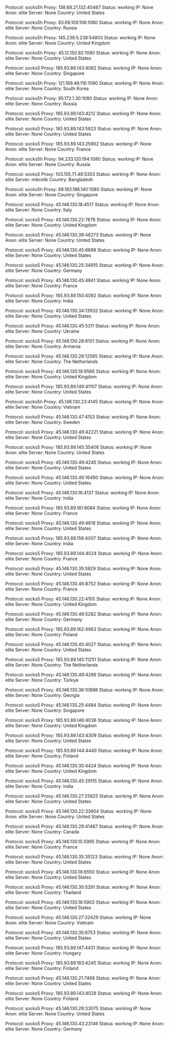 Protocol: socks5h
Proxy: 138.68.21.132:40467
Status: working
IP: None
Anon: elite
Server: None
Country: United States

Protocol: socks5h
Proxy: 83.69.109.106:1080
Status: working
IP: None
Anon: elite
Server: None
Country: Russia

Protocol: socks5h
Proxy: 145.239.5.238:54803
Status: working
IP: None
Anon: elite
Server: None
Country: United Kingdom

Protocol: socks5h
Proxy: 45.12.150.82:1080
Status: working
IP: None
Anon: elite
Server: None
Country: United States

Protocol: socks5
Proxy: 185.93.89.143:4062
Status: working
IP: None
Anon: elite
Server: None
Country: Singapore

Protocol: socks5h
Proxy: 121.169.46.116:1090
Status: working
IP: None
Anon: elite
Server: None
Country: South Korea

Protocol: socks5h
Proxy: 85.172.1.30:1080
Status: working
IP: None
Anon: elite
Server: None
Country: Russia

Protocol: socks5
Proxy: 185.93.89.143:4212
Status: working
IP: None
Anon: elite
Server: None
Country: United States

Protocol: socks5
Proxy: 185.93.89.143:5823
Status: working
IP: None
Anon: elite
Server: None
Country: United States

Protocol: socks5
Proxy: 185.93.89.143:25902
Status: working
IP: None
Anon: elite
Server: None
Country: France

Protocol: socks5h
Proxy: 94.233.120.194:1080
Status: working
IP: None
Anon: elite
Server: None
Country: Russia

Protocol: socks5
Proxy: 103.155.71.48:5353
Status: working
IP: None
Anon: elite
Server: mikrotik
Country: Bangladesh

Protocol: socks5h
Proxy: 68.183.186.140:1080
Status: working
IP: None
Anon: elite
Server: None
Country: Singapore

Protocol: socks5
Proxy: 45.146.130.18:4517
Status: working
IP: None
Anon: elite
Server: None
Country: Italy

Protocol: socks5
Proxy: 45.146.130.22:7876
Status: working
IP: None
Anon: elite
Server: None
Country: United Kingdom

Protocol: socks5
Proxy: 45.146.130.39:46273
Status: working
IP: None
Anon: elite
Server: None
Country: United States

Protocol: socks5
Proxy: 45.146.130.45:6698
Status: working
IP: None
Anon: elite
Server: None
Country: United States

Protocol: socks5
Proxy: 45.146.130.25:34915
Status: working
IP: None
Anon: elite
Server: None
Country: Germany

Protocol: socks5
Proxy: 45.146.130.45:4841
Status: working
IP: None
Anon: elite
Server: None
Country: France

Protocol: socks5
Proxy: 185.93.89.150:4092
Status: working
IP: None
Anon: elite
Server: None
Country: India

Protocol: socks5
Proxy: 45.146.130.34:13932
Status: working
IP: None
Anon: elite
Server: None
Country: United States

Protocol: socks5
Proxy: 45.146.130.45:5311
Status: working
IP: None
Anon: elite
Server: None
Country: Ukraine

Protocol: socks5
Proxy: 45.146.130.28:6101
Status: working
IP: None
Anon: elite
Server: None
Country: Armenia

Protocol: socks5
Proxy: 45.146.130.28:12585
Status: working
IP: None
Anon: elite
Server: None
Country: The Netherlands

Protocol: socks5
Proxy: 45.146.130.19:9566
Status: working
IP: None
Anon: elite
Server: None
Country: United Kingdom

Protocol: socks5
Proxy: 185.93.89.149:41107
Status: working
IP: None
Anon: elite
Server: None
Country: United States

Protocol: socks5h
Proxy: 45.146.130.23:4145
Status: working
IP: None
Anon: elite
Server: None
Country: Vietnam

Protocol: socks5
Proxy: 45.146.130.47:4153
Status: working
IP: None
Anon: elite
Server: None
Country: Sweden

Protocol: socks5
Proxy: 45.146.130.49:42221
Status: working
IP: None
Anon: elite
Server: None
Country: United States

Protocol: socks5
Proxy: 185.93.89.145:35406
Status: working
IP: None
Anon: elite
Server: None
Country: United States

Protocol: socks5
Proxy: 45.146.130.49:4245
Status: working
IP: None
Anon: elite
Server: None
Country: United States

Protocol: socks5
Proxy: 45.146.130.46:16490
Status: working
IP: None
Anon: elite
Server: None
Country: United States

Protocol: socks5
Proxy: 45.146.130.16:4137
Status: working
IP: None
Anon: elite
Server: None
Country: India

Protocol: socks5
Proxy: 185.93.89.181:8084
Status: working
IP: None
Anon: elite
Server: None
Country: France

Protocol: socks5
Proxy: 45.146.130.49:4618
Status: working
IP: None
Anon: elite
Server: None
Country: United States

Protocol: socks5
Proxy: 185.93.89.156:4007
Status: working
IP: None
Anon: elite
Server: None
Country: India

Protocol: socks5
Proxy: 185.93.89.144:4024
Status: working
IP: None
Anon: elite
Server: None
Country: France

Protocol: socks5
Proxy: 45.146.130.35:5929
Status: working
IP: None
Anon: elite
Server: None
Country: United States

Protocol: socks5
Proxy: 45.146.130.46:8752
Status: working
IP: None
Anon: elite
Server: None
Country: France

Protocol: socks5
Proxy: 45.146.130.22:4105
Status: working
IP: None
Anon: elite
Server: None
Country: United Kingdom

Protocol: socks5
Proxy: 45.146.130.46:5282
Status: working
IP: None
Anon: elite
Server: None
Country: Germany

Protocol: socks5
Proxy: 185.93.89.162:4963
Status: working
IP: None
Anon: elite
Server: None
Country: Poland

Protocol: socks5
Proxy: 45.146.130.45:4027
Status: working
IP: None
Anon: elite
Server: None
Country: United States

Protocol: socks5
Proxy: 185.93.89.145:11251
Status: working
IP: None
Anon: elite
Server: None
Country: The Netherlands

Protocol: socks5
Proxy: 45.146.130.49:4286
Status: working
IP: None
Anon: elite
Server: None
Country: Türkiye

Protocol: socks5
Proxy: 45.146.130.36:10888
Status: working
IP: None
Anon: elite
Server: None
Country: Georgia

Protocol: socks5
Proxy: 45.146.130.25:4484
Status: working
IP: None
Anon: elite
Server: None
Country: Singapore

Protocol: socks5
Proxy: 185.93.89.146:4036
Status: working
IP: None
Anon: elite
Server: None
Country: United Kingdom

Protocol: socks5
Proxy: 185.93.89.143:4309
Status: working
IP: None
Anon: elite
Server: None
Country: United States

Protocol: socks5
Proxy: 185.93.89.144:4449
Status: working
IP: None
Anon: elite
Server: None
Country: Finland

Protocol: socks5
Proxy: 45.146.130.30:4424
Status: working
IP: None
Anon: elite
Server: None
Country: United Kingdom

Protocol: socks5
Proxy: 45.146.130.45:29115
Status: working
IP: None
Anon: elite
Server: None
Country: India

Protocol: socks5
Proxy: 45.146.130.27:25625
Status: working
IP: None
Anon: elite
Server: None
Country: United States

Protocol: socks5
Proxy: 45.146.130.22:33604
Status: working
IP: None
Anon: elite
Server: None
Country: United States

Protocol: socks5
Proxy: 45.146.130.28:41467
Status: working
IP: None
Anon: elite
Server: None
Country: Canada

Protocol: socks5
Proxy: 45.146.130.15:5995
Status: working
IP: None
Anon: elite
Server: None
Country: France

Protocol: socks5
Proxy: 45.146.130.35:35123
Status: working
IP: None
Anon: elite
Server: None
Country: United States

Protocol: socks5
Proxy: 45.146.130.16:6550
Status: working
IP: None
Anon: elite
Server: None
Country: United States

Protocol: socks5
Proxy: 45.146.130.30:5291
Status: working
IP: None
Anon: elite
Server: None
Country: Thailand

Protocol: socks5
Proxy: 45.146.130.16:5902
Status: working
IP: None
Anon: elite
Server: None
Country: United States

Protocol: socks5
Proxy: 45.146.130.27:32429
Status: working
IP: None
Anon: elite
Server: None
Country: Vietnam

Protocol: socks5
Proxy: 45.146.130.35:6753
Status: working
IP: None
Anon: elite
Server: None
Country: United States

Protocol: socks5
Proxy: 185.93.89.147:4431
Status: working
IP: None
Anon: elite
Server: None
Country: Hungary

Protocol: socks5
Proxy: 185.93.89.163:4245
Status: working
IP: None
Anon: elite
Server: None
Country: Finland

Protocol: socks5
Proxy: 45.146.130.21:7468
Status: working
IP: None
Anon: elite
Server: None
Country: United States

Protocol: socks5
Proxy: 185.93.89.143:4028
Status: working
IP: None
Anon: elite
Server: None
Country: Finland

Protocol: socks5
Proxy: 45.146.130.29:33075
Status: working
IP: None
Anon: elite
Server: None
Country: United States

Protocol: socks5
Proxy: 45.146.130.43:23146
Status: working
IP: None
Anon: elite
Server: None
Country: Germany

